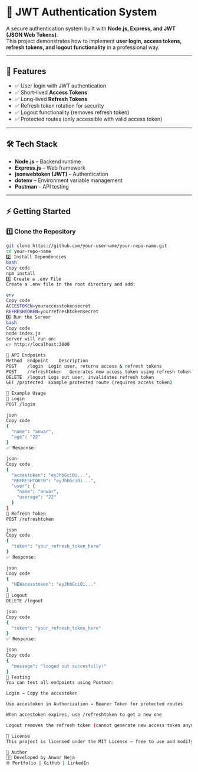 # 🔐 JWT Authentication System

A secure authentication system built with **Node.js, Express, and JWT (JSON Web Tokens)**.  
This project demonstrates how to implement **user login, access tokens, refresh tokens, and logout functionality** in a professional way.

---

## 🚀 Features
- ✅ User login with JWT authentication  
- ✅ Short-lived **Access Tokens**  
- ✅ Long-lived **Refresh Tokens**  
- ✅ Refresh token rotation for security  
- ✅ Logout functionality (removes refresh token)  
- ✅ Protected routes (only accessible with valid access token)  

---

## 🛠️ Tech Stack
- **Node.js** – Backend runtime  
- **Express.js** – Web framework  
- **jsonwebtoken (JWT)** – Authentication  
- **dotenv** – Environment variable management  
- **Postman** – API testing  

---

## ⚡ Getting Started

### 1️⃣ Clone the Repository
```bash
git clone https://github.com/your-username/your-repo-name.git
cd your-repo-name
2️⃣ Install Dependencies
bash
Copy code
npm install
3️⃣ Create a .env File
Create a .env file in the root directory and add:

env
Copy code
ACCESTOKEN=youraccesstokensecret
REFRESHTOKEN=yourrefreshtokensecret
4️⃣ Run the Server
bash
Copy code
node index.js
Server will run on:
👉 http://localhost:3000

📌 API Endpoints
Method	Endpoint	Description
POST	/login	Login user, returns access & refresh tokens
POST	/refreshtoken	Generates new access token using refresh token
DELETE	/logout	Logs out user, invalidates refresh token
GET	/protected	Example protected route (requires access token)

📂 Example Usage
🔑 Login
POST /login

json
Copy code
{
  "name": "anwar",
  "age": "22"
}
✅ Response:

json
Copy code
{
  "accestoken": "eyJhbGciOi...",
  "REFRESHTOKEN": "eyJhbGciOi...",
  "user": {
    "name": "anwar",
    "userage": "22"
  }
}
🔄 Refresh Token
POST /refreshtoken

json
Copy code
{
  "token": "your_refresh_token_here"
}
✅ Response:

json
Copy code
{
  "NEWacesstoken": "eyJhbGciOi..."
}
🚪 Logout
DELETE /logout

json
Copy code
{
  "token": "your_refresh_token_here"
}
✅ Response:

json
Copy code
{
  "message": "looged out succesfully!"
}
🧪 Testing
You can test all endpoints using Postman:

Login → Copy the accestoken

Use accestoken in Authorization → Bearer Token for protected routes

When accestoken expires, use /refreshtoken to get a new one

Logout removes the refresh token (cannot generate new access token anymore)

📜 License
This project is licensed under the MIT License – free to use and modify.

📌 Author
👨‍💻 Developed by Anwar Neja
🌐 Portfolio | GitHub | LinkedIn